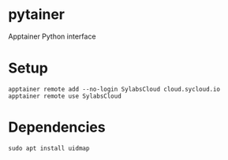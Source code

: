 # pytainer
Apptainer Python interface

# Setup

```
apptainer remote add --no-login SylabsCloud cloud.sycloud.io
apptainer remote use SylabsCloud
```

# Dependencies

```
sudo apt install uidmap
```
